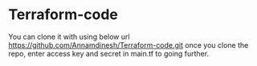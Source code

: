 # Terraform-code
You can clone it with using below url
https://github.com/Annamdinesh/Terraform-code.git
once you clone the repo, enter access key and secret in main.tf to going further. 
